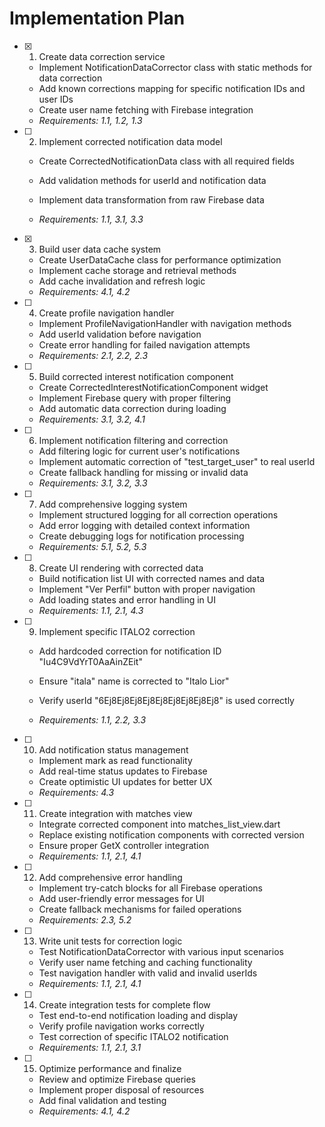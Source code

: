 # Implementation Plan

- [x] 1. Create data correction service


  - Implement NotificationDataCorrector class with static methods for data correction
  - Add known corrections mapping for specific notification IDs and user IDs
  - Create user name fetching with Firebase integration
  - _Requirements: 1.1, 1.2, 1.3_



- [ ] 2. Implement corrected notification data model
  - Create CorrectedNotificationData class with all required fields
  - Add validation methods for userId and notification data


  - Implement data transformation from raw Firebase data
  - _Requirements: 1.1, 3.1, 3.3_

- [x] 3. Build user data cache system


  - Create UserDataCache class for performance optimization
  - Implement cache storage and retrieval methods
  - Add cache invalidation and refresh logic
  - _Requirements: 4.1, 4.2_



- [ ] 4. Create profile navigation handler
  - Implement ProfileNavigationHandler with navigation methods
  - Add userId validation before navigation
  - Create error handling for failed navigation attempts
  - _Requirements: 2.1, 2.2, 2.3_

- [ ] 5. Build corrected interest notification component
  - Create CorrectedInterestNotificationComponent widget
  - Implement Firebase query with proper filtering
  - Add automatic data correction during loading
  - _Requirements: 3.1, 3.2, 4.1_

- [ ] 6. Implement notification filtering and correction
  - Add filtering logic for current user's notifications
  - Implement automatic correction of "test_target_user" to real userId
  - Create fallback handling for missing or invalid data
  - _Requirements: 3.1, 3.2, 3.3_

- [ ] 7. Add comprehensive logging system
  - Implement structured logging for all correction operations
  - Add error logging with detailed context information
  - Create debugging logs for notification processing
  - _Requirements: 5.1, 5.2, 5.3_

- [ ] 8. Create UI rendering with corrected data
  - Build notification list UI with corrected names and data
  - Implement "Ver Perfil" button with proper navigation
  - Add loading states and error handling in UI
  - _Requirements: 1.1, 2.1, 4.3_

- [ ] 9. Implement specific ITALO2 correction
  - Add hardcoded correction for notification ID "Iu4C9VdYrT0AaAinZEit"
  - Ensure "itala" name is corrected to "Italo Lior"



  - Verify userId "6Ej8Ej8Ej8Ej8Ej8Ej8Ej8Ej8Ej8" is used correctly
  - _Requirements: 1.1, 2.2, 3.3_

- [ ] 10. Add notification status management
  - Implement mark as read functionality
  - Add real-time status updates to Firebase
  - Create optimistic UI updates for better UX
  - _Requirements: 4.3_

- [ ] 11. Create integration with matches view
  - Integrate corrected component into matches_list_view.dart
  - Replace existing notification components with corrected version
  - Ensure proper GetX controller integration
  - _Requirements: 1.1, 2.1, 4.1_

- [ ] 12. Add comprehensive error handling
  - Implement try-catch blocks for all Firebase operations
  - Add user-friendly error messages for UI
  - Create fallback mechanisms for failed operations
  - _Requirements: 2.3, 5.2_

- [ ] 13. Write unit tests for correction logic
  - Test NotificationDataCorrector with various input scenarios
  - Verify user name fetching and caching functionality
  - Test navigation handler with valid and invalid userIds
  - _Requirements: 1.1, 2.1, 4.1_

- [ ] 14. Create integration tests for complete flow
  - Test end-to-end notification loading and display
  - Verify profile navigation works correctly
  - Test correction of specific ITALO2 notification
  - _Requirements: 1.1, 2.1, 3.1_

- [ ] 15. Optimize performance and finalize
  - Review and optimize Firebase queries
  - Implement proper disposal of resources
  - Add final validation and testing
  - _Requirements: 4.1, 4.2_
